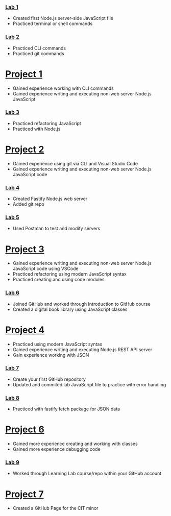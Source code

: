 ### [Lab 1](https://ddebacker-school.github.io/cit281-lab1/)
- Created first Node.js server-side JavaScript file
- Practiced terminal or shell commands

### [Lab 2](https://ddebacker-school.github.io/cit281-lab2/)
- Practiced CLI commands
- Practiced git commands

# [Project 1](https://ddebacker-school.github.io/cit281-p1/) 
- Gained experience working with CLI commands
- Gained experience writing and executing non-web server Node.js JavaScript

### [Lab 3]()
- Practiced refactoring JavaScript
- Practiced with Node.js

# [Project 2](https://ddebacker-school.github.io/cit281-p2/)
- Gained experience using git via CLI and Visual Studio Code
- Gained experience writing and executing non-web server Node.js JavaScript code

### [Lab 4]()
- Created Fastify Node.js web server
- Added git repo

### [Lab 5]()
- Used Postman to test and modify servers

# [Project 3](https://ddebacker-school.github.io/cit281-p3/)
- Gained experience writing and executing non-web server Node.js JavaScript code using VSCode
- Practiced refactoring using modern JavaScript syntax
- Practiced creating and using code modules

### [Lab 6]()
- Joined GitHub and worked through Introduction to GitHub course
- Created a digital book library using JavaScript classes

# [Project 4](https://ddebacker-school.github.io/cit281-p4/)
- Practiced using modern JavaScript syntax
- Gained experience writing and executing Node.js REST API server
- Gain experience working with JSON

### [Lab 7]()
- Create your first GitHub repository
- Updated and commited lab JavaScript file to practice with error handling

### [Lab 8]()
- Practiced with fastify fetch package for JSON data

# [Project 6](https://ddebacker-school.github.io/cit281-p6/)
- Gained more experience creating and working with classes
- Gained more experience debugging code

### [Lab 9]()
-  Worked through Learning Lab course/repo within your GitHub account

# [Project 7](https://ddebacker-school.github.io/cit281-p7/)
- Created a GitHub Page for the CIT minor
